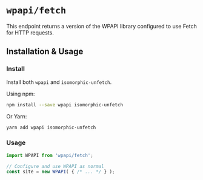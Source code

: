 # `wpapi/fetch`

This endpoint returns a version of the WPAPI library configured to use Fetch for HTTP requests.

## Installation & Usage

### Install
Install both `wpapi` and `isomorphic-unfetch`.

Using npm: 
```bash
npm install --save wpapi isomorphic-unfetch
```

Or Yarn: 
```bash
yarn add wpapi isomorphic-unfetch
```

### Usage
```js
import WPAPI from 'wpapi/fetch';

// Configure and use WPAPI as normal
const site = new WPAPI( { /* ... */ } );
```
